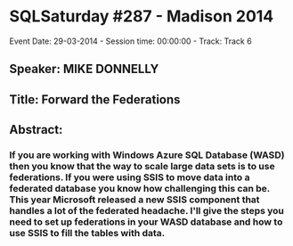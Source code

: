 # SQLSaturday #287 - Madison 2014
Event Date: 29-03-2014 - Session time: 00:00:00 - Track: Track 6
## Speaker: MIKE DONNELLY
## Title: Forward the Federations
## Abstract:
### If you are working with Windows Azure SQL Database (WASD) then you know that the way to scale large data sets is to use federations. If you were using SSIS to move data into a federated database you know how challenging this can be. This year Microsoft released a new SSIS component that handles a lot of the federated headache. I'll give the steps you need to set up federations in your WASD database and how to use SSIS to fill the tables with data. 
